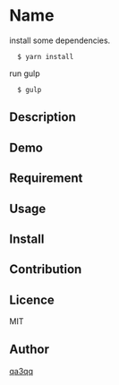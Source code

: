 Name
====


install some dependencies.

```shellscript
  $ yarn install
```

run gulp

```shellscript
  $ gulp
```

## Description

## Demo

## Requirement

## Usage

## Install

## Contribution

## Licence

MIT

## Author

[qa3qq](https://github.com/qa3)
